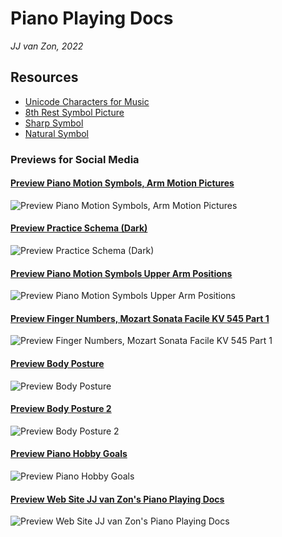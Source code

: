 Piano Playing Docs
==================

*JJ van Zon, 2022*

Resources
---------

- [Unicode Characters for Music](unicode-characters-for-music.md)
- [8th Rest Symbol Picture](8th-rest-symbol.png)
- [Sharp Symbol](sharp-symbol.png)
- [Natural Symbol](natural-symbol.png)

### Previews for Social Media

#### [Preview Piano Motion Symbols, Arm Motion Pictures](preview-piano-motion-symbols-arm-motion-pictures.png)

![Preview Piano Motion Symbols, Arm Motion Pictures](preview-piano-motion-symbols-arm-motion-pictures.png)

#### [Preview Practice Schema (Dark)](preview-practice-schema-dark.png)

![Preview Practice Schema (Dark)](preview-practice-schema-dark.png)

#### [Preview Piano Motion Symbols Upper Arm Positions](preview-piano-motion-symbols-upper-arm-positions.png)

![Preview Piano Motion Symbols Upper Arm Positions](preview-piano-motion-symbols-upper-arm-positions.png)

#### [Preview Finger Numbers, Mozart Sonata Facile KV 545 Part 1](preview-finger-numbers-mozart-sonata-facile-part-1.jpg)

![Preview Finger Numbers, Mozart Sonata Facile KV 545 Part 1](preview-finger-numbers-mozart-sonata-facile-part-1.jpg)

#### [Preview Body Posture](preview-body-posture.png)

![Preview Body Posture](preview-body-posture.png)

#### [Preview Body Posture 2](preview-body-posture-2.png)

![Preview Body Posture 2](preview-body-posture-2.png)

#### [Preview Piano Hobby Goals](preview-piano-hobby-goals.png)

![Preview Piano Hobby Goals](preview-piano-hobby-goals.png)

#### [Preview Web Site JJ van Zon's Piano Playing Docs](preview-web-site-jj-van-zons-piano-playing-docs.png)

![Preview Web Site JJ van Zon's Piano Playing Docs](preview-web-site-jj-van-zons-piano-playing-docs.png)